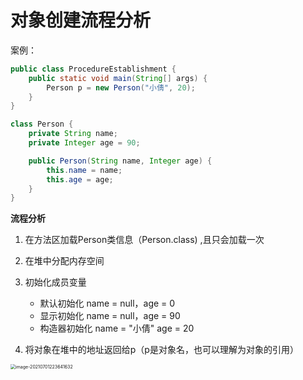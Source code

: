 # 对象创建流程分析



案例：

```java
public class ProcedureEstablishment {
    public static void main(String[] args) {
        Person p = new Person("小倩", 20);
    }
}

class Person {
    private String name;
    private Integer age = 90;

    public Person(String name, Integer age) {
        this.name = name;
        this.age = age;
    }
}

```



**流程分析**

1. 在方法区加载Person类信息（Person.class) ,且只会加载一次

2. 在堆中分配内存空间

3. 初始化成员变量

   - 默认初始化 name = null，age = 0
   - 显示初始化 name = null，age = 90
   - 构造器初始化 name = "小倩" age = 20

4. 将对象在堆中的地址返回给p（p是对象名，也可以理解为对象的引用）




<img src="https://figure-bed-liqun.oss-cn-beijing.aliyuncs.com/uPic/image-20210701223641632.png" alt="image-20210701223641632" style="zoom:50%;" />